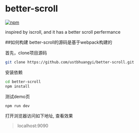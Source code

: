 # better-scroll
[![npm](https://img.shields.io/npm/v/better-scroll.svg?style=flat-square)](https://www.npmjs.com/package/better-scroll)

inspired by iscroll, and it has a better scroll perfermance

##如何构建
better-scroll的源码是基于webpack构建的

首先，clone项目源码
```bash
git clone https://github.com/ustbhuangyi/better-scroll.git
```

安装依赖
```bash
cd better-scroll
npm install
```
测试demo页

```bash
npm run dev
```
打开浏览器访问如下地址, 查看效果

> localhost:9090

